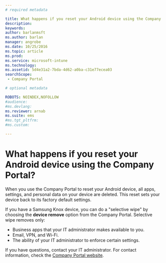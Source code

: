 ```yaml
---
# required metadata

title: What happens if you reset your Android device using the Company Portal? | Microsoft Docs
description:
keywords:
author: barlanmsftms.author: barlan
manager: angrobe
ms.date: 10/25/2016
ms.topic: article
ms.prod:
ms.service: microsoft-intune
ms.technology:
ms.assetid: 5d4e31a2-7bda-4d62-a0ba-c31e77ecea03searchScope: - Company Portal

# optional metadata

ROBOTS: NOINDEX,NOFOLLOW
#audience:
#ms.devlang:
ms.reviewer: arnab
ms.suite: ems
#ms.tgt_pltfrm:
#ms.custom:

---
```



# What happens if you reset your Android device using the Company Portal?

When you use the Company Portal to reset your Android device, all apps, settings, and personal data on your device are deleted. This reset sets your device back to its factory default settings.

If you have a Samsung Knox device, you can do a "selective wipe" by choosing the **device remove** option from the Company Portal. Selective wipe removes only:

- Business apps that your IT administrator makes available to you.
- Email, VPN, and Wi-Fi.
- The ability of your IT administrator to enforce certain settings.

If you have questions, contact your IT administrator. For contact information, check the [Company Portal website](http://portal.manage.microsoft.com).
